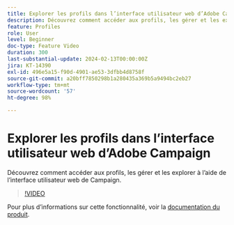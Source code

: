 ```yaml
---
title: Explorer les profils dans l’interface utilisateur web d’Adobe Campaign
description: Découvrez comment accéder aux profils, les gérer et les explorer à l’aide de l’interface utilisateur web de Campaign.
feature: Profiles
role: User
level: Beginner
doc-type: Feature Video
duration: 300
last-substantial-update: 2024-02-13T00:00:00Z
jira: KT-14390
exl-id: 496e5a15-f90d-4901-ae53-3dfbb4d8758f
source-git-commit: a20bff7850298b1a280435a369b5a9494bc2eb27
workflow-type: tm+mt
source-wordcount: '57'
ht-degree: 98%

---
```


# Explorer les profils dans l’interface utilisateur web d’Adobe Campaign

Découvrez comment accéder aux profils, les gérer et les explorer à l’aide de l’interface utilisateur web de Campaign.

>[!VIDEO](https://video.tv.adobe.com/v/3448366/?learn=on&captions=fre_fr)

Pour plus d’informations sur cette fonctionnalité, voir la [documentation du produit](https://experienceleague.adobe.com/docs/campaign-web/v8/audiences/work-with-profiles/about-recipients.html?lang=fr).
